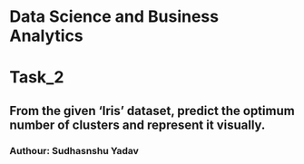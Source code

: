 # Data Science and Business Analytics
# Task_2
## From the given ‘Iris’ dataset, predict the optimum number of clusters and represent it visually.
### Authour: Sudhasnshu Yadav
